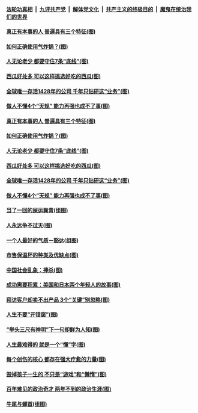 ####  [法轮功真相](../../../../basic/blob/master/README.md?t=06160802) &nbsp;|&nbsp; [九评共产党](../../../../9ping.md/blob/master/README.md?t=06160802) &nbsp;|&nbsp; [解体党文化](../../../../jtdwh.md/blob/master/README.md?t=06160802)  &nbsp;|&nbsp; [共产主义的终极目的](../../../../gczydzjmd.md/blob/master/README.md?t=06160802) &nbsp;|&nbsp; [魔鬼在统治我们的世界](../../../../mgztzwmdsj.md/blob/master/README.md?t=06160802) 

#### [真正有本事的人 普遍具有三个特征(图)](../pages/p8/936032.md?t=06160802) 

#### [如何正确使用气炸锅？(图)](../pages/p8/936234.md?t=06160802) 

#### [人无论老少 都要守住7条“底线”(图)](../pages/p8/936522.md?t=06160802) 

#### [西瓜好处多 可以这样挑选好吃的西瓜(图)](../pages/p8/936510.md?t=06160802) 

#### [全球唯一存活1428年的公司 千年只钻研这“业务”(图)](../pages/p8/936514.md?t=06160802) 

#### [做人不懂4个“天规” 能力再强也成不了事(图)](../pages/p8/897480.md?t=06160802) 

#### [真正有本事的人 普遍具有三个特征(图)](../pages/p8/936032.md?t=06160802) 

#### [如何正确使用气炸锅？(图)](../pages/p8/936234.md?t=06160802) 

#### [人无论老少 都要守住7条“底线”(图)](../pages/p8/936522.md?t=06160802) 

#### [西瓜好处多 可以这样挑选好吃的西瓜(图)](../pages/p8/936510.md?t=06160802) 

#### [全球唯一存活1428年的公司 千年只钻研这“业务”(图)](../pages/p8/936514.md?t=06160802) 

#### [做人不懂4个“天规” 能力再强也成不了事(图)](../pages/p8/897480.md?t=06160802) 

#### [当了一回的屎运粪青(组图)](../pages/p8/936446.md?t=06160802) 

#### [人永远争不过天(图)](../pages/p8/936030.md?t=06160802) 

#### [一个人最好的气质－豁达(组图)](../pages/p8/936020.md?t=06160802) 

#### [市售保温杯的种类及优缺点(图)](../pages/p8/936407.md?t=06160802) 

#### [中国社会乱象：捧杀(图)](../pages/p8/936362.md?t=06160802) 

#### [成功需要积累：美国和日本两个年轻人的故事(图)](../pages/p8/936040.md?t=06160802) 

#### [拜访客户却卖不出产品 3个“关键”别忽略(图)](../pages/p8/936322.md?t=06160802) 

#### [人生不要“开错窗”(图)](../pages/p8/936238.md?t=06160802) 

#### [“举头三尺有神明”下一句却鲜为人知(图)](../pages/p8/936003.md?t=06160802) 

#### [人生最难得的 就是一个“懂”字(图)](../pages/p8/935309.md?t=06160802) 

#### [每个创伤的核心 都存在强大疗愈的力量(图)](../pages/p8/936197.md?t=06160802) 

#### [毁掉孩子一生的 不只是“游戏”和“懒惰”(图)](../pages/p8/936181.md?t=06160802) 

#### [百年难见的政治奇才 两年不到的政治生涯(图)](../pages/p8/936129.md?t=06160802) 

#### [牛尾与蝉首(组图)](../pages/p8/935510.md?t=06160802) 

